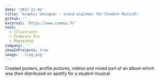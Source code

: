 ```yaml
---
date: '2017-11-01'
title: 'Graphic designer - sound engineer for Student Musical'
github: ''
external: 'https://www.commuz.fr'
tech:
  - Illustrator
  - Premiere Pro
  - Photoshop
company: ''
showInProjects: true
image: './img.png'
---
```


Created posters, profile pictures, videos and mixed part of an album which was then distributed on spotify for a student musical